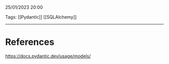 25/01/2023 20:00

Tags: [[Pydantic]] [[SQLAlchemy]]




---
# References

https://docs.pydantic.dev/usage/models/
